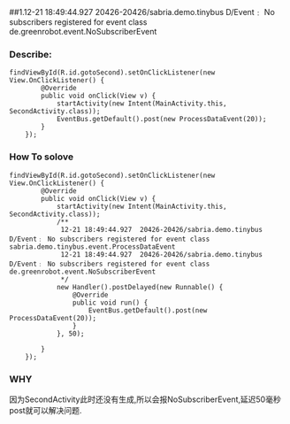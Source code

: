 ##1.12-21 18:49:44.927  20426-20426/sabria.demo.tinybus D/Event﹕ No subscribers registered for event class de.greenrobot.event.NoSubscriberEvent

### Describe:

    findViewById(R.id.gotoSecond).setOnClickListener(new View.OnClickListener() {
            @Override
            public void onClick(View v) {
                startActivity(new Intent(MainActivity.this, SecondActivity.class));
                EventBus.getDefault().post(new ProcessDataEvent(20));
            }
        });
        
        
        
        
 
### How To solove

    findViewById(R.id.gotoSecond).setOnClickListener(new View.OnClickListener() {
            @Override
            public void onClick(View v) {
                startActivity(new Intent(MainActivity.this, SecondActivity.class));
                /**
                 12-21 18:49:44.927  20426-20426/sabria.demo.tinybus D/Event﹕ No subscribers registered for event class sabria.demo.tinybus.event.ProcessDataEvent
                 12-21 18:49:44.927  20426-20426/sabria.demo.tinybus D/Event﹕ No subscribers registered for event class de.greenrobot.event.NoSubscriberEvent
                 */
                new Handler().postDelayed(new Runnable() {
                    @Override
                    public void run() {
                        EventBus.getDefault().post(new ProcessDataEvent(20));
                    }
                }, 50);

            }
        });
        
        
### WHY

因为SecondActivity此时还没有生成,所以会报NoSubscriberEvent,延迟50毫秒post就可以解决问题.









